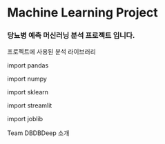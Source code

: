 # Machine Learning Project
### 당뇨병 예측 머신러닝 분석 프로젝트 입니다.


프로젝트에 사용된 분석 라이브러리


import pandas


import numpy


import sklearn


import streamlit


import joblib


Team DBDBDeep 소개

